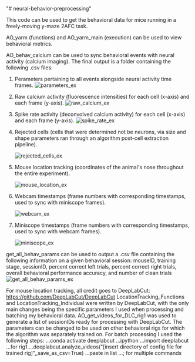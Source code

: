 "# neural-behavior-preprocessing" 

This code can be used to get the behavioral data for mice running in a freely-moving y-maze 2AFC task.

AO_yarm (functions) and AO_yarm_main (execution) can be used to view behavioral metrics.

AO_behav_calcium can be used to sync behavioral events with neural activity (calcium imaging).
The final output is a folder containing the following .csv files:
1) Perameters pertaining to all events alongside neural activity time frames.
  ![parameters_ex](https://github.com/aozgur360/neural-behavior-preprocessing/assets/77759136/f302fba5-630d-44d7-beeb-a99aa553b5c5)
2) Raw calcium activity (fluorescence intensities) for each cell (x-axis) and each frame (y-axis).
   ![raw_calcium_ex](https://github.com/aozgur360/neural-behavior-preprocessing/assets/77759136/57c1e3ee-38d9-4a33-8ba7-056b6f1a76e2)
3) Spike rate activity (deconvolved calcium activity) for each cell (x-axis) and each frame (y-axis).
   ![spike_rate_ex](https://github.com/aozgur360/neural-behavior-preprocessing/assets/77759136/8f1bbf06-45ff-425f-9f6a-d973a939094d)
4) Rejected cells (cells that were determined not be neurons, via size and shape parameters ran through an algorithm post-cell extraction pipeline).
   
   ![rejected_cells_ex](https://github.com/aozgur360/neural-behavior-preprocessing/assets/77759136/5574cfff-7308-4f9f-8269-d2bec3e8356c)
5) Mouse location tracking (coordinates of the animal's nose throughout the entire experiment).
   
   ![mouse_location_ex](https://github.com/aozgur360/neural-behavior-preprocessing/assets/77759136/2173c357-bd8f-4e00-8840-7ef120c2cb13)
6) Webcam timestamps (frame numbers with corresponding timestamps, used to sync with miniscope frames).

    ![webcam_ex](https://github.com/aozgur360/neural-behavior-preprocessing/assets/77759136/9837c5e7-ec63-4fea-a32f-77037bad5b7e)
7) Miniscope timestamps (frame numbers with corresponding timestamps, used to sync with webcam frames).
    
    ![miniscope_ex](https://github.com/aozgur360/neural-behavior-preprocessing/assets/77759136/d3a9700e-1682-413e-9dbf-ba90f022f680)

get_all_behav_params can be used to output a .csv file containing the following information on a given behavioral session:
mouseID, training stage, sessionID, percent correct left trials, percent correct right trials, overall behavioral performance accuracy, and number of clean trials
![get_all_behav_params_ex](https://github.com/aozgur360/neural-behavior-preprocessing/assets/77759136/2204f684-4f46-4cfe-bdb3-7c4c14673fde)

For mouse location tracking, all credit goes to DeepLabCut: https://github.com/DeepLabCut/DeepLabCut
LocationTracking_Functions and LocationTracking_Individual were written by DeepLabCut, with the only main changes being the specific parameters I used when processing and batching my behavioral data.
AO_get_videos_for_DLC_rig1 was used to generate a list of sessionIDs ready for processing with DeepLabCut. The parameters can be changed to be used on other behavioral rigs for which the algorithm was
separately trained on. For batch processing I used the following steps:
...conda activate deeplabcut
...ipython
...import deeplabcut
...for rig1....deeplabcut.analyze_videos("[insert directory of config file for trained rig]",,save_as_csv=True)
...paste in list
...; for multiple commands






